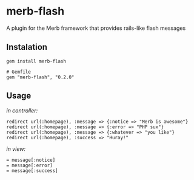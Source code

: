 merb-flash
==========

A plugin for the Merb framework that provides rails-like flash messages

Instalation
-----------

    gem install merb-flash

    # Gemfile
    gem "merb-flash", "0.2.0"

Usage
-----

_in controller:_

    redirect url(:homepage), :message => {:notice => "Merb is awesome"}
    redirect url(:homepage), :message => {:error => "PHP sux"}
    redirect url(:homepage), :message => {:whatever => "you like"}
    redirect url(:homepage), :success => "Huray!"

_in view:_

    = message[:notice]
    = message[:error]
    = message[:success]
